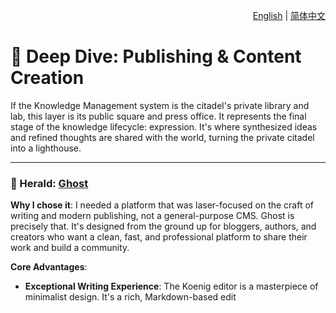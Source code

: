 <p align="right">
  <a href="./publishing-and-content-creation.md">English</a> | <a href="./publishing-and-content-creation_zh-CN.md">简体中文</a>
</p>

# 📢 Deep Dive: Publishing & Content Creation

If the Knowledge Management system is the citadel's private library and lab, this layer is its public square and press office. It represents the final stage of the knowledge lifecycle: expression. It's where synthesized ideas and refined thoughts are shared with the world, turning the private citadel into a lighthouse.

---

### 📣 Herald: [Ghost](https://ghost.org/)

**Why I chose it**: I needed a platform that was laser-focused on the craft of writing and modern publishing, not a general-purpose CMS. Ghost is precisely that. It's designed from the ground up for bloggers, authors, and creators who want a clean, fast, and professional platform to share their work and build a community.

**Core Advantages**:
*   **Exceptional Writing Experience**: The Koenig editor is a masterpiece of minimalist design. It's a rich, Markdown-based edit